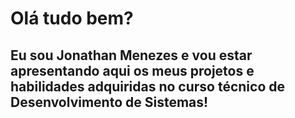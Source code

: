 <h1>Olá tudo bem?</h1>
<h2>Eu sou Jonathan Menezes e vou estar apresentando aqui os meus projetos e habilidades adquiridas no curso técnico de Desenvolvimento de Sistemas!</h2>
